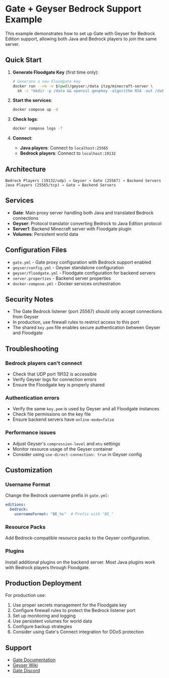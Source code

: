 # Gate + Geyser Bedrock Support Example

This example demonstrates how to set up Gate with Geyser for Bedrock Edition support, allowing both Java and Bedrock players to join the same server.

## Quick Start

1. **Generate Floodgate Key** (first time only):
   ```bash
   # Generate a new Floodgate key
   docker run --rm -v $(pwd)/geyser:/data itzg/minecraft-server \
     sh -c "mkdir -p /data && openssl genpkey -algorithm RSA -out /data/key.pem -pkcs8"
   ```

2. **Start the services**:
   ```bash
   docker compose up -d
   ```

3. **Check logs**:
   ```bash
   docker compose logs -f
   ```

4. **Connect**:
   - **Java players**: Connect to `localhost:25565`
   - **Bedrock players**: Connect to `localhost:19132`

## Architecture

```
Bedrock Players (19132/udp) → Geyser → Gate (25567) → Backend Servers
Java Players (25565/tcp) → Gate → Backend Servers
```

## Services

- **Gate**: Main proxy server handling both Java and translated Bedrock connections
- **Geyser**: Protocol translator converting Bedrock to Java Edition protocol
- **Server1**: Backend Minecraft server with Floodgate plugin
- **Volumes**: Persistent world data

## Configuration Files

- `gate.yml` - Gate proxy configuration with Bedrock support enabled
- `geyser/config.yml` - Geyser standalone configuration
- `geyser/floodgate.yml` - Floodgate configuration for backend servers
- `server.properties` - Backend server properties
- `docker-compose.yml` - Docker services orchestration

## Security Notes

- The Gate Bedrock listener (port 25567) should only accept connections from Geyser
- In production, use firewall rules to restrict access to this port
- The shared `key.pem` file enables secure authentication between Geyser and Floodgate

## Troubleshooting

### Bedrock players can't connect
- Check that UDP port 19132 is accessible
- Verify Geyser logs for connection errors
- Ensure the Floodgate key is properly shared

### Authentication errors
- Verify the same `key.pem` is used by Geyser and all Floodgate instances
- Check file permissions on the key file
- Ensure backend servers have `online-mode=false`

### Performance issues
- Adjust Geyser's `compression-level` and `mtu` settings
- Monitor resource usage of the Geyser container
- Consider using `use-direct-connection: true` in Geyser config

## Customization

### Username Format
Change the Bedrock username prefix in `gate.yml`:
```yaml
editions:
  bedrock:
    usernameFormat: "BE_%s"  # Prefix with "BE_"
```

### Resource Packs
Add Bedrock-compatible resource packs to the Geyser configuration.

### Plugins
Install additional plugins on the backend server. Most Java plugins work with Bedrock players through Floodgate.

## Production Deployment

For production use:
1. Use proper secrets management for the Floodgate key
2. Configure firewall rules to protect the Bedrock listener port
3. Set up monitoring and logging
4. Use persistent volumes for world data
5. Configure backup strategies
6. Consider using Gate's Connect integration for DDoS protection

## Support

- [Gate Documentation](https://gate.minekube.com/)
- [Geyser Wiki](https://wiki.geysermc.org/)
- [Gate Discord](https://minekube.com/discord)
